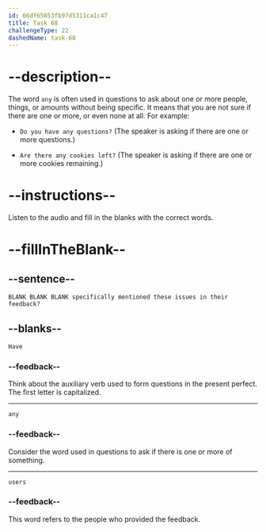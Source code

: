 ```yaml
---
id: 66df65053fb97d5311ca1c47
title: Task 68
challengeType: 22
dashedName: task-68
---
```

<!--
AUDIO REFERENCE:
James: Have any users specifically mentioned these issues in their feedback?
-->

# --description--

The word `any` is often used in questions to ask about one or more people, things, or amounts without being specific. It means that you are not sure if there are one or more, or even none at all. For example:

- `Do you have any questions?` (The speaker is asking if there are one or more questions.)

- `Are there any cookies left?` (The speaker is asking if there are one or more cookies remaining.)

# --instructions--

Listen to the audio and fill in the blanks with the correct words.

# --fillInTheBlank--

## --sentence--

`BLANK BLANK BLANK specifically mentioned these issues in their feedback?`

## --blanks--

`Have`

### --feedback--

Think about the auxiliary verb used to form questions in the present perfect. The first letter is capitalized.

---

`any`

### --feedback--

Consider the word used in questions to ask if there is one or more of something.

---

`users`

### --feedback--

This word refers to the people who provided the feedback.
